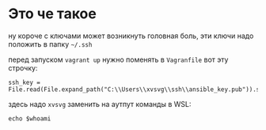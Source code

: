 # Это че такое

ну короче с ключами может возникнуть головная боль, эти ключи надо положить в папку `~/.ssh`

перед запуском `vagrant up` нужно поменять в `Vagranfile` вот эту строчку:

```
ssh_key = File.read(File.expand_path("C:\\Users\\xvsvg\\ssh\\ansible_key.pub")).strip 
```

здесь надо `xvsvg` заменить на аутпут команды в WSL:
```
echo $whoami
```